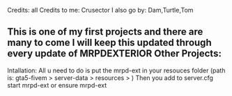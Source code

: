 Credits:
all Credits to me: Crusector
I also go by: Dam,Turtle,Tom

This is one of my first projects and there are many to come I will keep this updated through every update of MRPDEXTERIOR
Other Projects:
- 


Intallation:
All u need to do is put the mrpd-ext in your resouces folder
(path is: gta5-fivem > server-data > resources > )
Then you add to server.cfg 
start mrpd-ext
or
ensure mrpd-ext